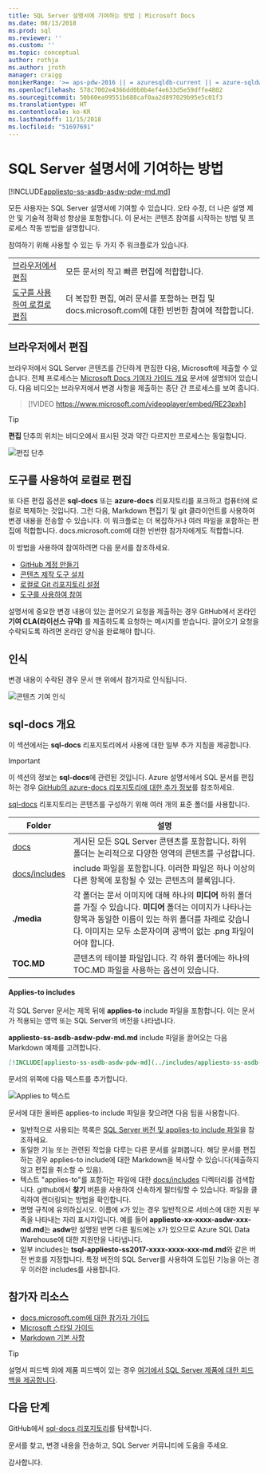 ```yaml
---
title: SQL Server 설명서에 기여하는 방법 | Microsoft Docs
ms.date: 08/13/2018
ms.prod: sql
ms.reviewer: ''
ms.custom: ''
ms.topic: conceptual
author: rothja
ms.author: jroth
manager: craigg
monikerRange: '>= aps-pdw-2016 || = azuresqldb-current || = azure-sqldw-latest || >= sql-server-2016 || >= sql-server-linux-2017 || = sqlallproducts-allversions'
ms.openlocfilehash: 578c7002e4366dd0b0b4ef4e633d5e59dffe4802
ms.sourcegitcommit: 50b60ea99551b688caf0aa2d897029b95e5c01f3
ms.translationtype: HT
ms.contentlocale: ko-KR
ms.lasthandoff: 11/15/2018
ms.locfileid: "51697691"
---
```

# <a name="how-to-contribute-to-sql-server-documentation"></a>SQL Server 설명서에 기여하는 방법

[!INCLUDE[appliesto-ss-asdb-asdw-pdw-md.md](../includes/appliesto-ss-asdb-asdw-pdw-md.md)]

모든 사용자는 SQL Server 설명서에 기여할 수 있습니다. 오타 수정, 더 나은 설명 제안 및 기술적 정확성 향상을 포함합니다. 이 문서는 콘텐츠 참여를 시작하는 방법 및 프로세스 작동 방법을 설명합니다.

참여하기 위해 사용할 수 있는 두 가지 주 워크플로가 있습니다.

|||
|---|---|
| [브라우저에서 편집](#githubui) | 모든 문서의 작고 빠른 편집에 적합합니다. |
| [도구를 사용하여 로컬로 편집](#tools) | 더 복잡한 편집, 여러 문서를 포함하는 편집 및 docs.microsoft.com에 대한 빈번한 참여에 적합합니다. |

## <a id="githubui"></a> 브라우저에서 편집

브라우저에서 SQL Server 콘텐츠를 간단하게 편집한 다음, Microsoft에 제출할 수 있습니다. 전체 프로세스는 [Microsoft Docs 기여자 가이드 개요](https://docs.microsoft.com/contribute/#quick-edits-to-existing-documents) 문서에 설명되어 있습니다. 다음 비디오는 브라우저에서 변경 사항을 제출하는 종단 간 프로세스를 보여 줍니다.

> [!VIDEO https://www.microsoft.com/videoplayer/embed/RE23pxh]

> [!TIP]
> **편집** 단추의 위치는 비디오에서 표시된 것과 약간 다르지만 프로세스는 동일합니다.
>
> ![편집 단추](./media/sql-server-docs-contribute/edit-sql-server-docs.png)

## <a id="tools"></a> 도구를 사용하여 로컬로 편집

또 다른 편집 옵션은 **sql-docs** 또는 **azure-docs** 리포지토리를 포크하고 컴퓨터에 로컬로 복제하는 것입니다. 그런 다음, Markdown 편집기 및 git 클라이언트를 사용하여 변경 내용을 전송할 수 있습니다. 이 워크플로는 더 복잡하거나 여러 파일을 포함하는 편집에 적합합니다. docs.microsoft.com에 대한 빈번한 참가자에게도 적합합니다.

이 방법을 사용하여 참여하려면 다음 문서를 참조하세요.

- [GitHub 계정 만들기](https://docs.microsoft.com/contribute/get-started-setup-github)
- [콘텐츠 제작 도구 설치](https://docs.microsoft.com/contribute/get-started-setup-tools)
- [로컬로 Git 리포지토리 설정](https://docs.microsoft.com/contribute/get-started-setup-local)
- [도구를 사용하여 참여](https://docs.microsoft.com/contribute/how-to-write-workflows-major)

설명서에 중요한 변경 내용이 있는 끌어오기 요청을 제출하는 경우 GitHub에서 온라인 **기여 CLA(라이선스 규약)** 를 제출하도록 요청하는 메시지를 받습니다. 끌어오기 요청을 수락되도록 하려면 온라인 양식을 완료해야 합니다.

## <a name="recognition"></a>인식

변경 내용이 수락된 경우 문서 맨 위에서 참가자로 인식됩니다.

![콘텐츠 기여 인식](./media/sql-server-docs-contribute/contribution-recognition.png)

## <a name="sql-docs-overview"></a>sql-docs 개요

이 섹션에서는 **sql-docs** 리포지토리에서 사용에 대한 일부 추가 지침을 제공합니다.

> [!IMPORTANT]
> 이 섹션의 정보는 **sql-docs**에 관련된 것입니다. Azure 설명서에서 SQL 문서를 편집하는 경우 [GitHub의 azure-docs 리포지토리에 대한 추가 정보](https://github.com/MicrosoftDocs/azure-docs/blob/master/README.md)를 참조하세요.

[sql-docs](https://github.com/MicrosoftDocs/sql-docs) 리포지토리는 콘텐츠를 구성하기 위해 여러 개의 표준 폴더를 사용합니다.

| Folder | 설명 |
|---|---|
| [docs](https://github.com/MicrosoftDocs/sql-docs/tree/live/docs) | 게시된 모든 SQL Server 콘텐츠를 포함합니다. 하위 폴더는 논리적으로 다양한 영역의 콘텐츠를 구성합니다. |
| [docs/includes](https://github.com/MicrosoftDocs/sql-docs/tree/live/docs/includes) | include 파일을 포함합니다. 이러한 파일은 하나 이상의 다른 항목에 포함될 수 있는 콘텐츠의 블록입니다. |
| **./media** | 각 폴더는 문서 이미지에 대해 하나의 **미디어** 하위 폴더를 가질 수 있습니다. **미디어** 폴더는 이미지가 나타나는 항목과 동일한 이름이 있는 하위 폴더를 차례로 갖습니다. 이미지는 모두 소문자이며 공백이 없는 .png 파일이어야 합니다. |
| **TOC.MD** | 콘텐츠의 테이블 파일입니다. 각 하위 폴더에는 하나의 TOC.MD 파일을 사용하는 옵션이 있습니다. |

#### <a name="applies-to-includes"></a>Applies-to includes

각 SQL Server 문서는 제목 뒤에 **applies-to** include 파일을 포함합니다. 이는 문서가 적용되는 영역 또는 SQL Server의 버전을 나타냅니다.

**appliesto-ss-asdb-asdw-pdw-md.md** include 파일을 끌어오는 다음 Markdown 예제를 고려합니다.

```Markdown
[!INCLUDE[appliesto-ss-asdb-asdw-pdw-md](../includes/appliesto-ss-asdb-asdw-pdw-md.md)]
```

문서의 위쪽에 다음 텍스트를 추가합니다.

![Applies to 텍스트](./media/sql-server-docs-contribute/applies-to.png)

문서에 대한 올바른 applies-to include 파일을 찾으려면 다음 팁을 사용합니다.

- 일반적으로 사용되는 목록은 [SQL Server 버전 및 applies-to include 파일](applies-to-includes.md)을 참조하세요.
- 동일한 기능 또는 관련된 작업을 다루는 다른 문서를 살펴봅니다. 해당 문서를 편집하는 경우 applies-to include에 대한 Markdown을 복사할 수 있습니다(제출하지 않고 편집을 취소할 수 있음).
- 텍스트 "applies-to"를 포함하는 파일에 대한 [docs/includes](https://github.com/MicrosoftDocs/sql-docs/tree/live/docs/includes) 디렉터리를 검색합니다. github에서 **찾기** 버튼을 사용하여 신속하게 필터링할 수 있습니다. 파일을 클릭하여 렌더링되는 방법을 확인합니다.
- 명명 규칙에 유의하십시오. 이름에 x가 있는 경우 일반적으로 서비스에 대한 지원 부족을 나타내는 자리 표시자입니다. 예를 들어 **appliesto-xx-xxxx-asdw-xxx-md.md**는 **asdw**만 설명된 반면 다른 필드에는 x가 있으므로 Azure SQL Data Warehouse에 대한 지원만을 나타냅니다.
- 일부 includes는 **tsql-appliesto-ss2017-xxxx-xxxx-xxx-md.md**와 같은 버전 번호를 지정합니다. 특정 버전의 SQL Server를 사용하여 도입된 기능을 아는 경우 이러한 includes를 사용합니다.

## <a name="contributor-resources"></a>참가자 리소스

- [docs.microsoft.com에 대한 참가자 가이드](https://docs.microsoft.com/contribute/)
- [Microsoft 스타일 가이드](https://docs.microsoft.com/teamblog/style-guide)
- [Markdown 기본 사항](https://help.github.com/articles/getting-started-with-writing-and-formatting-on-github/)

> [!TIP]
> 설명서 피드백 외에 제품 피드백이 있는 경우 [여기에서 SQL Server 제품에 대한 피드백을 제공합니다](https://feedback.azure.com/forums/908035-sql-server).

## <a name="next-steps"></a>다음 단계

GitHub에서 [sql-docs 리포지토리](https://github.com/MicrosoftDocs/sql-docs)를 탐색합니다.

문서를 찾고, 변경 내용을 전송하고, SQL Server 커뮤니티에 도움을 주세요. 

감사합니다.
